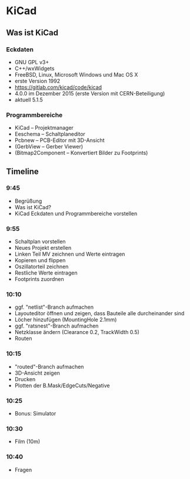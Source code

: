 # KiCad

## Was ist KiCad

### Eckdaten

 * GNU GPL v3+
 * C++/wxWidgets
 * FreeBSD, Linux, Microsoft Windows und Mac OS X
 * erste Version 1992
 * https://gitlab.com/kicad/code/kicad
 * 4.0.0 im Dezember 2015 (erste Version mit CERN-Beteiligung)
 * aktuell 5.1.5

### Programmbereiche

 * KiCad – Projektmanager
 * Eeschema – Schaltplaneditor
 * Pcbnew – PCB-Editor mit 3D-Ansicht
 * (GerbView – Gerber Viewer)
 * (Bitmap2Component – Konvertiert Bilder zu Footprints)


## Timeline

### 9:45
 * Begrüßung
 * Was ist KiCad?
 * KiCad Eckdaten und Programmbereiche vorstellen

### 9:55
 * Schaltplan vorstellen
 * Neues Projekt erstellen
 * Linken Teil MV zeichnen und Werte eintragen
 * Kopieren und flippen
 * Oszillatorteil zeichnen
 * Restliche Werte eintragen
 * Footprints zuordnen

### 10:10
 * ggf. "netlist"-Branch aufmachen
 * Layouteditor öffnen und zeigen, dass Bauteile alle durcheinander sind
 * Löcher hinzufügen (MountingHole 2.1mm)
 * ggf. "ratsnest"-Branch aufmachen 
 * Netzklasse ändern (Clearance 0.2, TrackWidth 0.5)
 * Routen

 ### 10:15
 * "routed"-Branch aufmachen
 * 3D-Ansicht zeigen
 * Drucken
 * Plotten der B.Mask/EdgeCuts/Negative

### 10:25
 * Bonus: Simulator

### 10:30
 * Film (10m)

### 10:40
 * Fragen